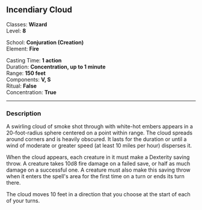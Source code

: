 ## Incendiary Cloud

Classes: **Wizard**  
Level: **8**  

School: **Conjuration (Creation)**  
Element: **Fire**  

Casting Time: **1 action**  
Duration: **Concentration, up to 1 minute**  
Range: **150 feet**  
Components: **V, S**  
Ritual: **False**  
Concentration: **True**  

------

### Description

A swirling cloud of smoke shot through with white-hot embers appears in a 20-foot-radius sphere centered on a point within range. The cloud spreads around corners and is heavily obscured. It lasts for the duration or until a wind of moderate or greater speed (at least 10 miles per hour) disperses it.

When the cloud appears, each creature in it must make a Dexterity saving throw. A creature takes 10d8 fire damage on a failed save, or half as much damage on a successful one. A creature must also make this saving throw when it enters the spell's area for the first time on a turn or ends its turn there.

The cloud moves 10 feet in a direction that you choose at the start of each of your turns.